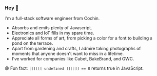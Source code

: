 ### Hey 👋
I'm a full-stack software engineer from Cochin.
- Absorbs and emits plenty of Javascript.
- Electronics and IoT fills in my spare time. 
- Appreciate all forms of art, from picking a color for a font to building a pond on the terrace. 
- Apart from gardening and crafts, I admire taking photographs of moments that anyone doesn't want to miss in a lifetime. 
- I've worked for companies like Cubet, BakeBrand, and GWC.

😄 Fun fact: `[[[[[[ undefined ]]]]]] == 0` returns true in JavaScript.

